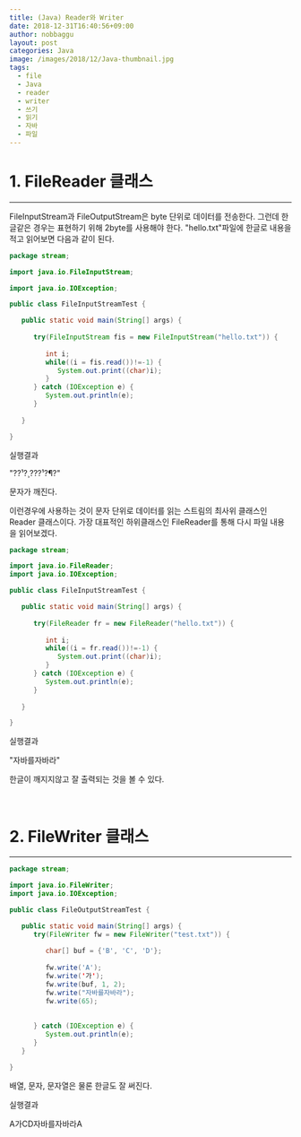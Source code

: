 ```yaml
---
title: (Java) Reader와 Writer
date: 2018-12-31T16:40:56+09:00
author: nobbaggu
layout: post
categories: Java
image: /images/2018/12/Java-thumbnail.jpg
tags:
  - file
  - Java
  - reader
  - writer
  - 쓰기
  - 읽기
  - 자바
  - 파일
---
```

# 1. FileReader 클래스

* * *

FileInputStream과 FileOutputStream은 byte 단위로 데이터를 전송한다. 그런데 한글같은 경우는 표현하기 위해 2byte를 사용해야 한다. "hello.txt"파일에 한글로 내용을 적고 읽어보면 다음과 같이 된다.

~~~ java
package stream;

import java.io.FileInputStream;

import java.io.IOException;

public class FileInputStreamTest {

   public static void main(String[] args) {
      
      try(FileInputStream fis = new FileInputStream("hello.txt")) {
         
         int i;
         while((i = fis.read())!=-1) {
            System.out.print((char)i);
         }
      } catch (IOException e) {
         System.out.println(e);
      }
      
   }

}
~~~

실행결과

"??¹?¸???¹?¶?"

문자가 깨진다.

이런경우에 사용하는 것이 문자 단위로 데이터를 읽는 스트림의 최사위 클래스인 Reader 클래스이다. 가장 대표적인 하위클래스인 FileReader를 통해 다시 파일 내용을 읽어보겠다.

~~~ java
package stream;

import java.io.FileReader;
import java.io.IOException;

public class FileInputStreamTest {

   public static void main(String[] args) {
      
      try(FileReader fr = new FileReader("hello.txt")) {
         
         int i;
         while((i = fr.read())!=-1) {
            System.out.print((char)i);
         }
      } catch (IOException e) {
         System.out.println(e);
      }
      
   }

}
~~~

실행결과

"자바를자바라"

한글이 깨지지않고 잘 출력되는 것을 볼 수 있다.

&nbsp;

# 2. FileWriter 클래스

* * *

~~~ java
package stream;

import java.io.FileWriter;
import java.io.IOException;

public class FileOutputStreamTest {

   public static void main(String[] args) {
      try(FileWriter fw = new FileWriter("test.txt")) {
         
         char[] buf = {'B', 'C', 'D'};
         
         fw.write('A');
         fw.write('가');
         fw.write(buf, 1, 2);
         fw.write("자바를자바라");
         fw.write(65);
         
         
      } catch (IOException e) {
         System.out.println(e);
      }
   }

}
~~~

배열, 문자, 문자열은 물론 한글도 잘 써진다.

실행결과

A가CD자바를자바라A

&nbsp;